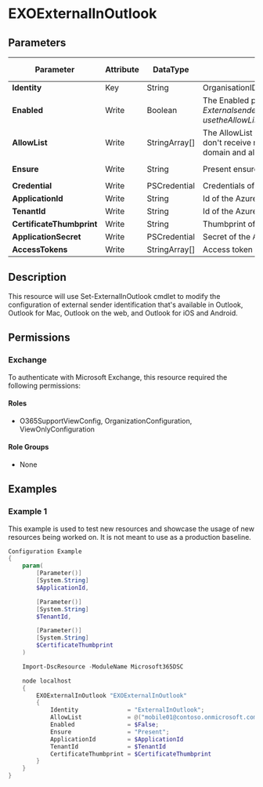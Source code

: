 ﻿# EXOExternalInOutlook

## Parameters

| Parameter | Attribute | DataType | Description | Allowed Values |
| --- | --- | --- | --- | --- |
| **Identity** | Key | String | OrganisationIDParameter, not needed for cmdlet Functionality, use 'ExternalinOutlook' to use the same configuration for multiple Tenants | |
| **Enabled** | Write | Boolean | The Enabled parameter enables or disables external sender identification in supported versions of Outlook. Valid values are:$true: External sender identification in Outlook is enabled. An External icon is added in the area of the subject line of messages from external senders. To exempt specific senders or sender domains from this identification, use the AllowList parameter.$false: External sender identification in Outlook is disabled. | |
| **AllowList** | Write | StringArray[] | The AllowList parameter specifies exceptions to external sender identification in supported versions of Outlook. Messages received from the specified senders or senders in the specified domains don't receive native External sender identification. The allow list uses the 5322.From address (also known as the From address or P2 sender). Valid values are an individual domain (contoso.com), a domain and all subdomains (*.contoso.com) or email addresses (admin@contoso.com). | |
| **Ensure** | Write | String | Present ensures the instance exists, absent ensures it is removed. | `Present`, `Absent` |
| **Credential** | Write | PSCredential | Credentials of the workload's Admin | |
| **ApplicationId** | Write | String | Id of the Azure Active Directory application to authenticate with. | |
| **TenantId** | Write | String | Id of the Azure Active Directory tenant used for authentication. | |
| **CertificateThumbprint** | Write | String | Thumbprint of the Azure Active Directory application's authentication certificate to use for authentication. | |
| **ApplicationSecret** | Write | PSCredential | Secret of the Azure Active Directory tenant used for authentication. | |
| **AccessTokens** | Write | StringArray[] | Access token used for authentication. | |


## Description

This resource will use Set-ExternalInOutlook cmdlet to modify the configuration of external sender identification that's available in Outlook, Outlook for Mac, Outlook on the web, and Outlook for iOS and Android.

## Permissions

### Exchange

To authenticate with Microsoft Exchange, this resource required the following permissions:

#### Roles

- O365SupportViewConfig, OrganizationConfiguration, ViewOnlyConfiguration

#### Role Groups

- None

## Examples

### Example 1

This example is used to test new resources and showcase the usage of new resources being worked on.
It is not meant to use as a production baseline.

```powershell
Configuration Example
{
    param(
        [Parameter()]
        [System.String]
        $ApplicationId,

        [Parameter()]
        [System.String]
        $TenantId,

        [Parameter()]
        [System.String]
        $CertificateThumbprint
    )

    Import-DscResource -ModuleName Microsoft365DSC

    node localhost
    {
        EXOExternalInOutlook "EXOExternalInOutlook"
        {
            Identity              = "ExternalInOutlook";
            AllowList             = @("mobile01@contoso.onmicrosoft.com","*contoso.onmicrosoft.com","contoso.com");
            Enabled               = $False;
            Ensure                = "Present";
            ApplicationId         = $ApplicationId
            TenantId              = $TenantId
            CertificateThumbprint = $CertificateThumbprint
        }
    }
}
```

